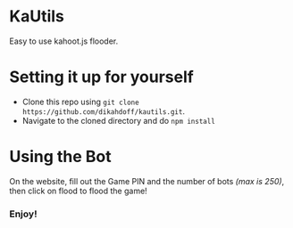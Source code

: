 # KaUtils
Easy to use kahoot.js flooder.

# Setting it up for yourself
- Clone this repo using `git clone https://github.com/dikahdoff/kautils.git`.
- Navigate to the cloned directory and do `npm install`
# Using the Bot
On the website, fill out the Game PIN and the number of bots *(max is 250)*, then click on flood to flood the game!
### Enjoy!
